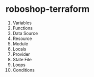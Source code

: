 # roboshop-terraform

1. Variables
2. Functions
3. Data Source
4. Resource
5. Module
6. Locals
7. Provider
8. State File
9. Loops
10. Conditions
